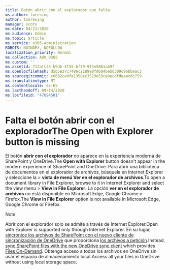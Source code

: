 ```yaml
---
title: Botón abrir con el explorador que falta
ms.author: toresing
author: tomresing
manager: scotv
ms.date: 04/21/2020
ms.audience: Admin
ms.topic: article
ms.service: o365-administration
ROBOTS: NOINDEX, NOFOLLOW
localization_priority: Normal
ms.collection: Adm_O365
ms.custom: ''
ms.assetid: 712afc25-b9db-4f55-bf79-9f4e5861ab9f
ms.openlocfilehash: d5b5e37c7486c218998fd684bebd309c96bbeac2
ms.sourcegitcommit: c6692ce0fa1358ec3529e59ca0ecdfdea4cdc759
ms.translationtype: MT
ms.contentlocale: es-ES
ms.lasthandoff: 09/14/2020
ms.locfileid: "47694581"
---
```

# <a name="the-open-with-explorer-button-is-missing"></a><span data-ttu-id="f8e2b-102">Falta el botón abrir con el explorador</span><span class="sxs-lookup"><span data-stu-id="f8e2b-102">The Open with Explorer button is missing</span></span>

<span data-ttu-id="f8e2b-103">El botón **abrir con el explorador** no aparece en la experiencia moderna de SharePoint y OneDrive.</span><span class="sxs-lookup"><span data-stu-id="f8e2b-103">The **Open with Explorer** button doesn't appear in the modern experience of SharePoint and OneDrive.</span></span> <span data-ttu-id="f8e2b-104">Para abrir una biblioteca de documentos en el explorador de archivos, búsquela en Internet Explorer y seleccione la \> **vista de menú Ver en el explorador de archivos**.</span><span class="sxs-lookup"><span data-stu-id="f8e2b-104">To open a document library in File Explorer, browse to it in Internet Explorer and select the view menu \> **View in File Explorer**.</span></span> <span data-ttu-id="f8e2b-105">La opción **ver en el explorador de archivos** no está disponible en Microsoft Edge, Google Chrome o Firefox.</span><span class="sxs-lookup"><span data-stu-id="f8e2b-105">The **View in File Explorer** option is not available in Microsoft Edge, Google Chrome or Firefox.</span></span> 
  
> [!NOTE]
> <span data-ttu-id="f8e2b-106">Abrir con el explorador solo se admite a través de Internet Explorer.</span><span class="sxs-lookup"><span data-stu-id="f8e2b-106">Open with Explorer is supported only through Internet Explorer.</span></span> <span data-ttu-id="f8e2b-107">En su lugar, [sincronice los archivos de SharePoint con el nuevo cliente de sincronización de OneDrive](https://support.office.com/article/6de9ede8-5b6e-4503-80b2-6190f3354a88.aspx) que proporciona [los archivos a petición](https://support.office.com/article/0e6860d3-d9f3-4971-b321-7092438fb38e.aspx).</span><span class="sxs-lookup"><span data-stu-id="f8e2b-107">Instead, [sync SharePoint files with the new OneDrive sync client](https://support.office.com/article/6de9ede8-5b6e-4503-80b2-6190f3354a88.aspx) which provides [Files On-Demand](https://support.office.com/article/0e6860d3-d9f3-4971-b321-7092438fb38e.aspx).</span></span> <span data-ttu-id="f8e2b-108">Obtenga acceso a todos los archivos en OneDrive sin usar el espacio de almacenamiento local.</span><span class="sxs-lookup"><span data-stu-id="f8e2b-108">Access all your files in OneDrive without using local storage space.</span></span> 
  

